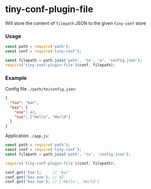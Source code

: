 # tiny-conf-plugin-file

Will store the content of `filepath` JSON to the given `tiny-conf` store

### Usage
```js
const path = require('path');
const conf = require('tiny-conf');

const filepath = path.join('path', 'to', 'a', 'config.json');
require('tiny-conf-plugin-file')(conf, filepath);
```


### Example
Config file `./path/to/config.json`:
```json
{
  "foo": "bar",
  "baz": {
    "one": 42,
    "two": ["Hello", "World"]
  }
}
```
Application `./app.js`:
```js
const path = require('path');
const conf = require('tiny-conf');
const filepath = path.join('path', 'to', 'config.json');

require('tiny-conf-plugin-file')(conf, filepath);

conf.get('foo');     // 'bar'
conf.get('baz.one'); // 42
conf.get('baz.two'); // ['Hello', 'World']
```
